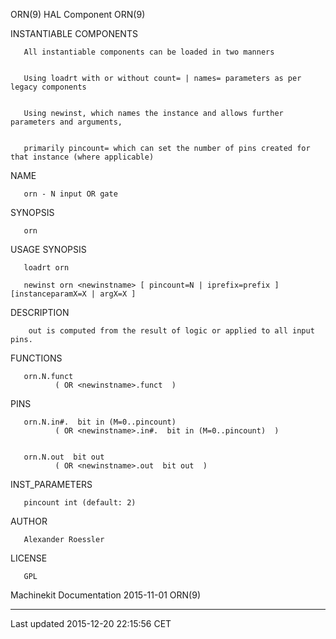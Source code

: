 ORN(9) HAL Component ORN(9)

INSTANTIABLE COMPONENTS

       All instantiable components can be loaded in two manners


       Using loadrt with or without count= | names= parameters as per legacy components


       Using newinst, which names the instance and allows further parameters and arguments,


       primarily pincount= which can set the number of pins created for that instance (where applicable)

NAME

       orn - N input OR gate

SYNOPSIS

       orn

USAGE SYNOPSIS

       loadrt orn

       newinst orn <newinstname> [ pincount=N | iprefix=prefix ] [instanceparamX=X | argX=X ]

DESCRIPTION

        out is computed from the result of logic or applied to all input pins.

FUNCTIONS

       orn.N.funct
              ( OR <newinstname>.funct  )

PINS

       orn.N.in#.  bit in (M=0..pincount)
              ( OR <newinstname>.in#.  bit in (M=0..pincount)  )


       orn.N.out  bit out
              ( OR <newinstname>.out  bit out  )

INST\_PARAMETERS

       pincount int (default: 2)

AUTHOR

       Alexander Roessler

LICENSE

       GPL

Machinekit Documentation 2015-11-01 ORN(9)

------------------------------------------------------------------------

Last updated 2015-12-20 22:15:56 CET


